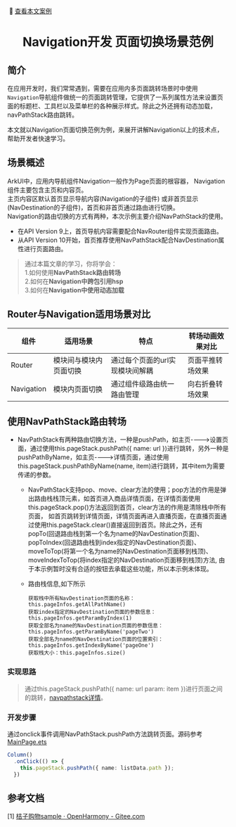 &nbsp;:book: [查看本文案例](https://gitee.com/openharmony/applications_app_samples/tree/master/code/Solutions/common/CommonAppDevelopment)

<p align="center">
  <h1 align="center">Navigation开发 页面切换场景范例</h1>
</p>

## 简介

在应用开发时，我们常常遇到，需要在应用内多页面跳转场景时中使用`Navigation`导航组件做统一的页面跳转管理，它提供了一系列属性方法来设置页面的标题栏、工具栏以及菜单栏的各种展示样式。除此之外还拥有动态加载，navPathStack路由跳转。

本文就以Navigation页面切换范例为例，来展开讲解Navigation以上的技术点，帮助开发者快速学习。

## 场景概述

ArkUI中，应用内导航组件Navigation一般作为Page页面的根容器， Navigation组件主要包含主页和内容页。    
主页内容区默认首页显示导航内容(Navigation的子组件) 或非首页显示(NavDestination的子组件)，首页和非首页通过路由进行切换。  
Navigation的路由切换的方式有两种，本次示例主要介绍NavPathStack的使用。
* 在API Version 9上，首页导航内容需要配合NavRouter组件实现页面路由。
* 从API Version 10开始，首页推荐使用NavPathStack配合NavDestination属性进行页面路由。

> 通过本篇文章的学习，你将学会：    
1.如何使用**NavPathStack路由转场**  
2.如何在**Navigation中跨包引用hsp**  
3.如何在**Navigation中使用动态加载**

## Router与Navigation适用场景对比
| 组件  | 适用场景 | 特点                | 转场动画效果对比 |
|-----|------|-------------------|----------|
| Router | 模块间与模块内页面切换  | 通过每个页面的url实现模块间解耦 | 页面平推转场效果 |
| Navigation | 模块内页面切换  | 通过组件级路由统一路由管理     | 向右折叠转场效果 |

## 使用NavPathStack路由转场
* NavPathStack有两种路由切换方法，一种是pushPath，如主页---->设置页面，通过使用this.pageStack.pushPath({ name: url })进行跳转，另外一种是pushPathByName，如主页---->详情页面，通过使用this.pageStack.pushPathByName(name, item)进行跳转，其中item为需要传递的参数。

    * NavPathStack支持pop、move、clear方法的使用；pop方法的作用是弹出路由栈栈顶元素，如首页进入商品详情页面，在详情页面使用this.pageStack.pop()方法返回到首页，clear方法的作用是清除栈中所有页面，
      如首页跳转到详情页面，详情页面再进入直播页面，在直播页面通过使用this.pageStack.clear()直接返回到首页。除此之外，还有popTo(回退路由栈到第一个名为name的NavDestination页面)、
      popToIndex(回退路由栈到index指定的NavDestination页面)、moveToTop(将第一个名为name的NavDestination页面移到栈顶)、moveIndexToTop(将index指定的NavDestination页面移到栈顶)方法,
      由于本示例暂时没有合适的按钮去承载这些功能，所以本示例未体现。

    * 路由栈信息,如下所示
        ```
        获取栈中所有NavDestination页面的名称：this.pageInfos.getAllPathName()
        获取index指定的NavDestination页面的参数信息：this.pageInfos.getParamByIndex(1)
        获取全部名为name的NavDestination页面的参数信息：this.pageInfos.getParamByName('pageTwo')
        获取全部名为name的NavDestination页面的位置索引：this.pageInfos.getIndexByName('pageOne')
        获取栈大小：this.pageInfos.size()
        ```

### 实现思路

> 通过this.pageStack.pushPath({ name: url param: item })进行页面之间的跳转，[navpathstack详情](https://docs.openharmony.cn/pages/v4.0/zh-cn/application-dev/reference/arkui-ts/ts-basic-components-navigation.md/#navpathstack10)。

### 开发步骤

通过onclick事件调用NavPathStack.pushPath方法跳转页面。源码参考[MainPage.ets](../../feature//functionalscenes/src/main/ets/FunctionalScenes.ets)
  ```ts
  Column()
    .onClick(() => {
      this.pageStack.pushPath({ name: listData.path });
    })
  ```

## 参考文档

[1] [桔子购物sample · OpenHarmony - Gitee.com](https://gitee.com/openharmony/applications_app_samples/tree/master/code/Solutions/Shopping/OrangeShopping)
